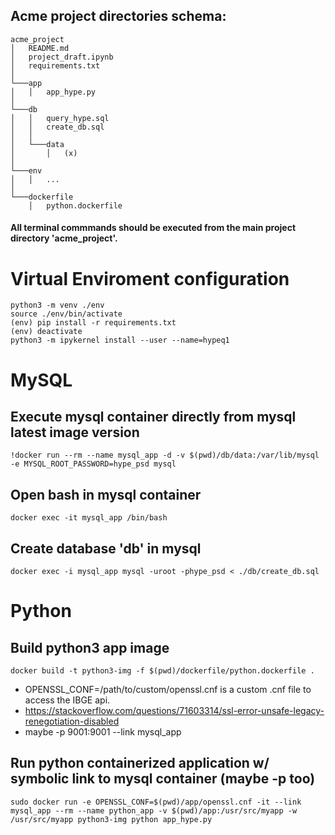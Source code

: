 ## Acme project directories schema:

```
acme_project
│   README.md
│   project_draft.ipynb    
│   requirements.txt
│
└───app
│   │   app_hype.py
│
└───db
│   │   query_hype.sql
│   │   create_db.sql
│   │
│   └───data 
│       │   (x)
│   
└───env
│   │   ...
│
└───dockerfile
    │   python.dockerfile

```

#### All terminal commmands should be executed from the main project directory 'acme_project'. 

# Virtual Enviroment configuration
```
python3 -m venv ./env
source ./env/bin/activate
(env) pip install -r requirements.txt
(env) deactivate 
python3 -m ipykernel install --user --name=hypeq1
```

# MySQL

## Execute mysql container directly from mysql latest image version
```
!docker run --rm --name mysql_app -d -v $(pwd)/db/data:/var/lib/mysql -e MYSQL_ROOT_PASSWORD=hype_psd mysql
```

## Open bash in mysql container
```
docker exec -it mysql_app /bin/bash
```

## Create database 'db' in mysql 
```
docker exec -i mysql_app mysql -uroot -phype_psd < ./db/create_db.sql 
```

# Python

## Build python3 app image
``` 
docker build -t python3-img -f $(pwd)/dockerfile/python.dockerfile .
```

- OPENSSL_CONF=/path/to/custom/openssl.cnf is a custom .cnf file to access the IBGE api. 
- https://stackoverflow.com/questions/71603314/ssl-error-unsafe-legacy-renegotiation-disabled
- maybe -p 9001:9001 --link mysql_app

## Run python containerized application w/ symbolic link to mysql container (maybe -p too)
```
sudo docker run -e OPENSSL_CONF=$(pwd)/app/openssl.cnf -it --link mysql_app --rm --name python_app -v $(pwd)/app:/usr/src/myapp -w /usr/src/myapp python3-img python app_hype.py
```



